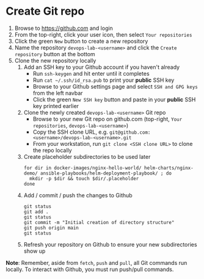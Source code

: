 # Create Git repo
1. Browse to https://github.com and login
2. From the top-right, click your user icon, then select `Your repositories`
3. Click the green `New` button to create a new repository
4. Name the repository `devops-lab-<username>` and click the
   `Create repository` button at the bottom
5. Clone the new repository locally
   1. Add an SSH key to your Github account if you haven't already
      * Run `ssh-keygen` and hit enter until it completes
      * Run `cat ~/.ssh/id_rsa.pub` to print your **public** SSH key
      * Browse to your Github settings page and select `SSH and GPG keys` from
        the left navbar
      * Click the green `New SSH key` button and paste in your **public** SSH
        key printed earlier
   2. Clone the newly created `devops-lab-<username>` Git repo
      * Browse to your new Git repo on github.com (top-right,
        `Your repositories`, `devops-lab-<username>`)
      * Copy the SSH clone URL, e.g.
        `git@github.com:<username>/devops-lab-<username>.git`
      * From your workstation, run `git clone <SSH clone URL>` to clone the
        repo locally
   3. Create placeholder subdirectories to be used later
      ```
      for dir in docker-images/nginx-hello-world/ helm-charts/nginx-demo/ ansible-playbooks/helm-deployment-playbook/ ; do
        mkdir -p $dir && touch $dir/.placeholder
      done
      ```
   4. Add / commit / push the changes to Github
      ```
      git status
      git add .
      git status
      git commit -m "Initial creation of directory structure"
      git push origin main
      git status
      ```
   5. Refresh your repository on Github to ensure your new subdirectories show
      up

**Note**: Remember, aside from `fetch`, `push` and `pull`, all Git commands run locally. To interact with Github, you must run push/pull commands.